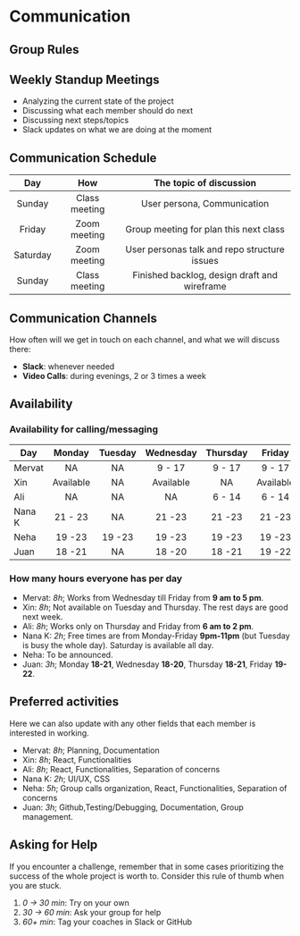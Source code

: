 
# Communication

## Group Rules

## Weekly Standup Meetings

- Analyzing the current state of the project
- Discussing what each member should do next
- Discussing next steps/topics
- Slack updates on what we are doing at the moment

## Communication Schedule

|    Day    |     How      |           The topic of discussion            |
| :-------: | :----------: | :------------------------------------------: |
|  Sunday   |Class meeting |        User persona, Communication           |
|  Friday   | Zoom meeting |    Group meeting for plan this next class    |
|  Saturday | Zoom meeting |  User personas talk and repo structure issues|
|  Sunday   |Class meeting | Finished backlog, design draft and wireframe |


## Communication Channels

How often will we get in touch on each channel, and what we will discuss there:

- **Slack**: whenever needed
- **Video Calls**: during evenings, 2 or 3 times a week

## Availability

### Availability for calling/messaging

| Day    | Monday  | Tuesday | Wednesday | Thursday | Friday  | Saturday | Sunday  |
| ------ | :-----: | :-----: | :-------: | :------: | :-----: | :------: | :-----: |
| Mervat |   NA    |   NA    |  9 - 17   |  9 - 17  | 9 - 17  |    NA    |   NA    |
| Xin    |Available|   NA    | Available |    NA    |Available|    NA    |   NA    |
| Ali    |   NA    |   NA    |     NA    | 6 - 14   | 6 - 14  |    NA    |   NA    |
| Nana K | 21 - 23 |   NA    |  21 -23   |  21 -23  |  21 -23 | Available|Available|
| Neha   | 19 -23  |  19 -23 |  19 -23   |  19 -23  | 19 -23  |  Full day| Full day|                                                    |
| Juan   | 18 -21  |   NA    |  18 -20   |  18 -21  | 19 -22  |   NA     |   NA    |

### How many hours everyone has per day

- Mervat: _8h_; Works from Wednesday till Friday from **9 am to 5 pm**.
- Xin: _8h_; Not available on Tuesday and Thursday. The rest days are good next week.
- Ali: _8h_; Works only on Thursday and Friday from **6 am to 2 pm**.
- Nana K: _2h_; Free times are from Monday-Friday **9pm-11pm** (but Tuesday is busy the whole day). Saturday is available all day.
- Neha: To be announced.
- Juan: _3h_; Monday **18-21**, Wednesday **18-20**, Thursday **18-21**, Friday **19-22**.

## Preferred activities
Here we can also update with any other fields that each member is interested in working.

- Mervat: _8h_; Planning, Documentation
- Xin: _8h_; React, Functionalities
- Ali: _8h_; React, Functionalities, Separation of concerns
- Nana K: _2h_; UI/UX, CSS
- Neha: _5h_; Group calls organization, React, Functionalities, Separation of concerns
- Juan: _3h_; Github,Testing/Debugging, Documentation, Group management.

## Asking for Help

If you encounter a challenge, remember that in some cases prioritizing the success of the whole project is worth to. Consider this rule of thumb when you are stuck.

1. _0 -> 30 min_: Try on your own
2. _30 -> 60 min_: Ask your group for help
3. _60+ min_: Tag your coaches in Slack or GitHub
```
